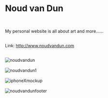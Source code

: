 # <h1>Noud van Dun</h1><br>
My personal website is all about art and more......<br><br>

Link: http://www.noudvandun.com<br><br>

![noudvandun](https://user-images.githubusercontent.com/38325801/144616585-c5b286d6-35e6-4f04-8893-9dcd88b7886a.png)<br><br>
![noudvandun1](https://user-images.githubusercontent.com/38325801/144616599-48c1e13f-5cd0-4ec7-b27f-4060de387f06.png)<br><br>
![iphoneXmockup](https://user-images.githubusercontent.com/38325801/144616613-04a571e4-8cc7-4487-9ca0-b3455ff39856.png)<br><br>
![noudvandunfooter](https://user-images.githubusercontent.com/38325801/144616634-3395abf0-35ce-45b5-a687-0d511e184c34.png)<br><br>